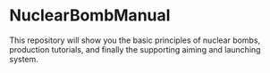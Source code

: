 # NuclearBombManual
This repository will show you the basic principles of nuclear bombs, production tutorials, and finally the supporting aiming and launching system.
